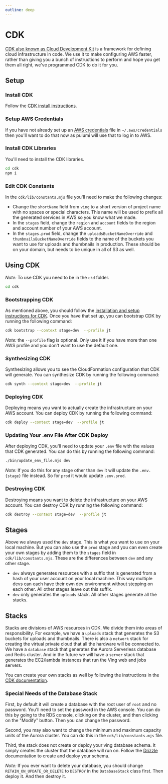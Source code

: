 ```yaml
---
outline: deep
---
```

# CDK
[CDK also known as Cloud Development Kit](https://aws.amazon.com/cdk/) is a framework for defining cloud infrastructure in code. We use it to make configuring AWS faster, rather than giving you a bunch of instructions to perform and hope you get them all right, we've programmed CDK to do it for you.

## Setup

### Install CDK
Follow the [CDK install instructions](https://docs.aws.amazon.com/cdk/v2/guide/getting_started.html#getting_started_install).

### Setup AWS Credentials
If you have not already set up an [AWS credentials](https://docs.aws.amazon.com/cli/latest/userguide/cli-configure-files.html) file in `~/.aws/credentials` then you'll want to do that now as pulumi will use that to log in to AWS.

### Install CDK Libraries
You'll need to install the CDK libraries.

```bash
cd cdk
npm i
```

### Edit CDK Constants
In the `cdk/lib/constants.mjs` file you'll need to make the following changes:

- Change the `shortName` field from `ving` to a short version of project name with no spaces or special characters. This name will be used to prefix all the generated services in AWS so you know what we made.
- In the `stages` field, change the `region` and `account` fields to the region and account number of your AWS account.
- In the `stages.prod` field, change the `uploadsBucketNameOverride` and `thumbnailsBucketNameOverride` fields to the name of the buckets you want to use for uploads and thumbnails in production. These should be on your domain, but needs to be unique in all of S3 as well.

## Using CDK

*Note:* To use CDK you need to be in the `ckd` folder.

```bash
cd cdk
```

### Bootstrapping CDK
As mentioned above, you should follow the [installation and setup instructions for CDK](https://docs.aws.amazon.com/cdk/v2/guide/getting_started.html#getting_started_install). Once you have that set up, you can bootstrap CDK by running the following command:

```bash
cdk bootstrap --context stage=dev  --profile jt
```

*Note:* the `--profile` flag is optional. Only use it if you have more than one AWS profile and you don't want to use the default one.

### Synthesizing CDK
Synthesizing allows you to see the CloudFormation configuration that CDK will generate. You can synthesize CDK by running the following command:

```bash
cdk synth --context stage=dev  --profile jt
```

### Deploying CDK
Deploying means you want to actually create the infrastructure on your AWS account. You can deploy CDK by running the following command:

```bash
cdk deploy --context stage=dev  --profile jt
```

### Updating Your .env File After CDK Deploy
After deploying CDK, you'll need to update your `.env` file with the values that CDK generated. You can do this by running the following command:

```bash
./bin/update_env_file.mjs dev 
```

*Note:* If you do this for any stage other than `dev` it will update the `.env.{stage}` file instead. So for `prod` it would update `.env.prod`.

### Destroying CDK
Destroying means you want to delete the infrastructure on your AWS account. You can destroy CDK by running the following command:

```bash
cdk destroy --context stage=dev  --profile jt
```

## Stages
Above we always used the `dev` stage. This is what you want to use on your local machine. But you can also use the `prod` stage and you can even create your own stages by adding them to the `stages` field in `cdk/lib/constants.mjs`. These are the differences between `dev` and any other stage.

- `dev` always generates resources with a suffix that is generated from a hash of your user account on your local machine. This way multiple devs can each have their own dev environment without stepping on each other. All other stages leave out this suffix.
- `dev` only generates the `uploads` stack. All other stages generate all the stacks.


## Stacks
Stacks are divisions of AWS resources in CDK. We divide them into areas of responsibility. For example, we have a `uploads` stack that generates the S3 buckets for uploads and thumbnails. There is also a `network` stack for creating the virtual private cloud that all the hardware will be connected to. We have a `database` stack that generates the Aurora Serverless database and Redis cluster. And in the future we will have a `server` stack that generates the EC2/lambda instances that run the Ving web and jobs servers.

You can create your own stacks as well by following the instructions in the [CDK documentation](https://docs.aws.amazon.com/cdk/v2/guide/stacks.html#stacks).

### Special Needs of the Database Stack
First, by default it will create a database with the root user of `root` and no password. You'll need to set the password in the AWS console. You can do this by going to the RDS console, clicking on the cluster, and then clicking on the "Modify" button. Then you can change the password.

Second, you may also want to change the minimum and maximum capacity units of the Aurora cluster. You can do this in the `cdk/lib/constants.mjs` file.

Third, the stack does not create or deploy your ving database schema. It simply creates the cluster that the database will run on. Follow the [Drizzle](drizzle) documentation to create and deploy your schema.

*Note:* If you ever want to delete your database, you should change `RETAIN_ON_UPDATE_OR_DELETE` to `DESTROY` in the `DatabaseStack` class first. Then deploy it. And then destroy it.